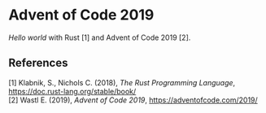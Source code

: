 # Advent of Code 2019
_Hello world_ with Rust [1] and Advent of Code 2019 [2]. 

## References 
[1] Klabnik, S., Nichols C. (2018),  _The Rust Programming Language_, https://doc.rust-lang.org/stable/book/  
[2] Wastl E. (2019), _Advent of Code 2019_, https://adventofcode.com/2019/  